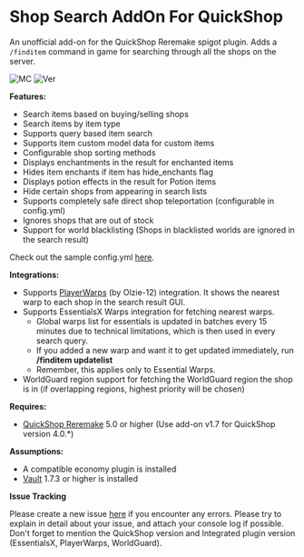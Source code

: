# Shop Search AddOn For QuickShop

An unofficial add-on for the QuickShop Reremake spigot plugin.
Adds a `/finditem` command in game for searching through all the shops on the server.

![MC](https://img.shields.io/badge/Minecraft-Java%20Edition:%201.16.5%20--%201.18.1-brightgreen)
![Ver](https://img.shields.io/spiget/version/95104?label=Current%20Spigot%20Version)

**Features:**
- Search items based on buying/selling shops
- Search items by item type
- Supports query based item search
- Supports item custom model data for custom items
- Configurable shop sorting methods
- Displays enchantments in the result for enchanted items
- Hides item enchants if item has hide_enchants flag
- Displays potion effects in the result for Potion items
- Hide certain shops from appearing in search lists
- Supports completely safe direct shop teleportation (configurable in config.yml)
- Ignores shops that are out of stock
- Support for world blacklisting (Shops in blacklisted worlds are ignored in the search result)

Check out the sample config.yml [here](https://gitlab.com/ronsane/QSFindItemAddOn/-/wikis/Sample-config.yml).

**Integrations:**
- Supports [PlayerWarps](https://www.spigotmc.org/resources/66692/) (by Olzie-12) integration. It shows the nearest warp to each shop in the search result GUI.
- Supports EssentialsX Warps integration for fetching nearest warps.
  - Global warps list for essentials is updated in batches every 15 minutes due to technical limitations, which is then used in every search query.
  - If you added a new warp and want it to get updated immediately, run **/finditem updatelist**
  - Remember, this applies only to Essential Warps.
- WorldGuard region support for fetching the WorldGuard region the shop is in (if overlapping regions, highest priority will be chosen)

**Requires:**
- [QuickShop Reremake](https://www.spigotmc.org/resources/62575/) 5.0 or higher (Use add-on v1.7 for QuickShop version 4.0.*)

**Assumptions:**
- A compatible economy plugin is installed
- [Vault](https://www.spigotmc.org/resources/34315/) 1.7.3 or higher is installed

**Issue Tracking**

Please create a new issue [here](https://gitlab.com/ronsane/QSFindItemAddOn/-/issues) if you encounter any errors. Please try to explain in detail about your issue, and attach your console log if possible. Don't forget to mention the QuickShop version and Integrated plugin version (EssentialsX, PlayerWarps, WorldGuard).
